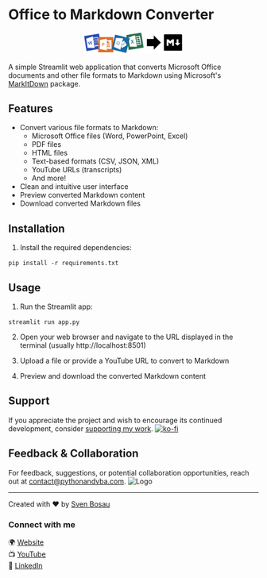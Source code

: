 # Office to Markdown Converter

<p align="center">
  <img src="OfficeToMD_Logo.png" alt="Office to Markdown Logo" width="200"/>
</p>

A simple Streamlit web application that converts Microsoft Office documents and other file formats to Markdown using Microsoft's [MarkItDown](https://github.com/microsoft/markitdown) package.

## Features

- Convert various file formats to Markdown:
  - Microsoft Office files (Word, PowerPoint, Excel)
  - PDF files
  - HTML files
  - Text-based formats (CSV, JSON, XML)
  - YouTube URLs (transcripts)
  - And more!
- Clean and intuitive user interface
- Preview converted Markdown content
- Download converted Markdown files

## Installation

1. Install the required dependencies:
```
pip install -r requirements.txt
```

## Usage

1. Run the Streamlit app:
```
streamlit run app.py
```

2. Open your web browser and navigate to the URL displayed in the terminal (usually http://localhost:8501)

3. Upload a file or provide a YouTube URL to convert to Markdown

4. Preview and download the converted Markdown content


## Support 
If you appreciate the project and wish to encourage its continued development, consider [supporting my work](https://pythonandvba.com/coffee-donation).
[![ko-fi](https://ko-fi.com/img/githubbutton_sm.svg)](https://pythonandvba.com/coffee-donation)

## Feedback & Collaboration
For feedback, suggestions, or potential collaboration opportunities, reach out at contact@pythonandvba.com.
![Logo](https://www.pythonandvba.com/banner-img)

---

Created with ❤️ by [Sven Bosau](https://www.linkedin.com/in/sven-bosau/)

### Connect with me
🌍 [Website](https://pythonandvba.com)  
📺 [YouTube](https://youtube.com/@codingisfun)  
💼 [LinkedIn](https://www.linkedin.com/in/sven-bosau/)
